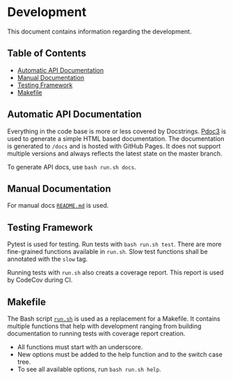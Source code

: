 <!-- omit in toc -->
# Development

This document contains information regarding the development.

<!-- omit in toc -->
## Table of Contents

- [Automatic API Documentation](#automatic-api-documentation)
- [Manual Documentation](#manual-documentation)
- [Testing Framework](#testing-framework)
- [Makefile](#makefile)

## Automatic API Documentation

Everything in the code base is more or less covered by Docstrings. [Pdoc3](https://pypi.org/project/pdoc3/)
is used to generate a simple HTML based documentation. The documentation is
generated to `/docs` and is hosted with GitHub Pages. It does not support
multiple versions and always reflects the latest state on the master branch.

To generate API docs, use `bash run.sh docs`.

## Manual Documentation

For manual docs [`README.md`](/README.md) is used.

## Testing Framework

Pytest is used for testing. Run tests with `bash run.sh test`. There are more
fine-grained functions available in `run.sh`. Slow test functions shall be
annotated with the `slow` tag.

Running tests with `run.sh` also creats a coverage report. This report is used
by CodeCov during CI.

## Makefile

The Bash script [`run.sh`](/run.sh) is used as a replacement for a Makefile.
It contains multiple functions that help with development ranging from building
documentation to running tests with coverage report creation.

* All functions must start with an underscore.
* New options must be added to the help function and to the switch case tree.
* To see all available options, run `bash run.sh help`.
